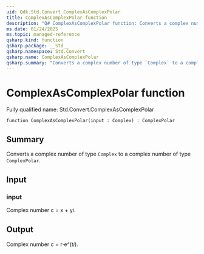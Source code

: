 ```yaml
---
uid: Qdk.Std.Convert.ComplexAsComplexPolar
title: ComplexAsComplexPolar function
description: "Q# ComplexAsComplexPolar function: Converts a complex number of type `Complex` to a complex number of type `ComplexPolar`."
ms.date: 01/24/2025
ms.topic: managed-reference
qsharp.kind: function
qsharp.package: __Std__
qsharp.namespace: Std.Convert
qsharp.name: ComplexAsComplexPolar
qsharp.summary: "Converts a complex number of type `Complex` to a complex number of type `ComplexPolar`."
---
```


# ComplexAsComplexPolar function

Fully qualified name: Std.Convert.ComplexAsComplexPolar

```qsharp
function ComplexAsComplexPolar(input : Complex) : ComplexPolar
```

## Summary
Converts a complex number of type `Complex` to a complex
number of type `ComplexPolar`.

## Input
### input
Complex number c = x + y𝑖.

## Output
Complex number c = r⋅e^(t𝑖).
